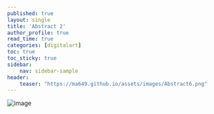 ```yaml
---
published: true
layout: single
title: 'Abstract 2'
author_profile: true
read_time: true
categories: [digitalart]
toc: true
toc_sticky: true
sidebar:
    nav: sidebar-sample
header:
    teaser: "https://ma649.github.io/assets/images/Abstract6.png"
---
```


![image](https://ma649.github.io/assets/images/Abstract6.png)
